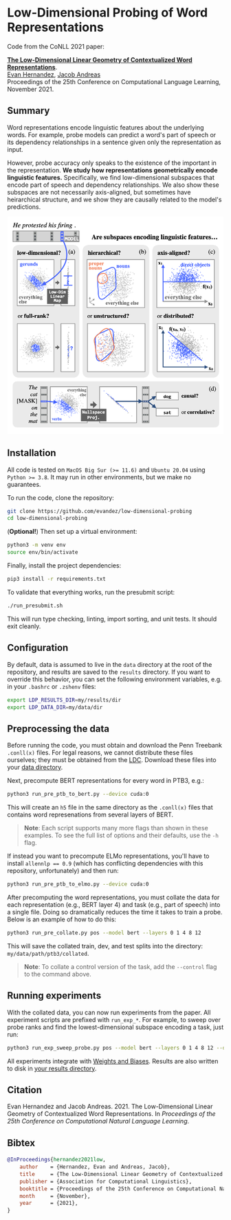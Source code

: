 
# Low-Dimensional Probing of Word Representations

Code from the CoNLL 2021 paper:

[**The Low-Dimensional Linear Geometry of Contextualized Word Representations**](https://arxiv.org/abs/2105.07109).
<br>[Evan Hernandez](https://evandez.com), [Jacob Andreas](https://www.mit.edu/~jda/)
<br>Proceedings of the 25th Conference on Computational Language Learning, November 2021.

## Summary

Word representations encode linguistic features about the underlying words. For example, probe models can predict a word's part of speech or its dependency relationships in a sentence given only the representation as input.

However, probe accuracy only speaks to the existence of the important in the representation. **We study how representations geometrically encode linguistic features.** Specifically, we find low-dimensional subspaces that encode part of speech and dependency relationships. We also show these subspaces are not necessarily axis-aligned, but sometimes have heirarchical structure, and we show they are causally related to the model's predictions.

<img src="www/main-figure.png" alt="main figure">

## Installation

All code is tested on `MacOS Big Sur (>= 11.6)` and `Ubuntu 20.04` using `Python >= 3.8`. It may run in other environments, but we make no guarantees.

To run the code, clone the repository:
```bash
git clone https://github.com/evandez/low-dimensional-probing
cd low-dimensional-probing
```
(**Optional!**) Then set up a virtual environment:
```bash
python3 -m venv env
source env/bin/activate
```
Finally, install the project dependencies:
```bash
pip3 install -r requirements.txt
```
To validate that everything works, run the presubmit script:
```bash
./run_presubmit.sh
```
This will run type checking, linting, import sorting, and unit tests. It should exit cleanly.

## Configuration

By default, data is assumed to live in the `data` directory at the root of the repository, and results are saved to the `results` directory. If you want to override this behavior, you can set the following environment variables, e.g. in your `.bashrc` or `.zshenv` files:
```bash
export LDP_RESULTS_DIR=my/results/dir
export LDP_DATA_DIR=my/data/dir
```


## Preprocessing the data

Before running the code, you must obtain and download the Penn Treebank `.conll(x)` files. For legal reasons, we cannot distribute these files ourselves; they must be obtained from the [LDC](https://www.ldc.upenn.edu/). Download these files into your [data directory](#configuration).

Next, precompute BERT representations for every word in PTB3, e.g.:
```bash
python3 run_pre_ptb_to_bert.py --device cuda:0
```
This will create an `h5` file in the same directory as the `.conll(x)` files that contains word represenations from several layers of BERT.

>**Note**: Each script supports many more flags than shown in these examples. To see the full list of options and their defaults, use the `-h` flag.

If instead you want to precompute ELMo representations, you'll have to install `allennlp == 0.9` (which has conflicting dependencies with this repository, unfortunately) and then run:
```bash
python3 run_pre_ptb_to_elmo.py --device cuda:0
```

After precomputing the word representations, you must collate the data for each representation (e.g., BERT layer 4) and task (e.g., part of speech) into a single file. Doing so dramatically reduces the time it takes to train a probe. Below is an example of how to do this:
```bash
python3 run_pre_collate.py pos --model bert --layers 0 1 4 8 12
```
This will save the collated train, dev, and test splits into the directory: `my/data/path/ptb3/collated`.

>**Note**: To collate a control version of the task, add the `--control` flag to the command above.

## Running experiments

With the collated data, you can now run experiments from the paper. All experiment scripts are prefixed with `run_exp_*`. For example, to sweep over probe ranks and find the lowest-dimensional subspace encoding a task, just run:
```bash
python3 run_exp_sweep_probe.py pos --model bert --layers 0 1 4 8 12 --device cuda:0
```
All experiments integrate with [Weights and Biases](https://wandb.com). Results are also written to disk in [your results directory](#configuration).


## Citation

Evan Hernandez and Jacob Andreas. 2021. The Low-Dimensional Linear Geometry of Contextualized Word Representations. In *Proceedings of the 25th Conference on Computational Natural Language Learning*.

## Bibtex

```bibtex
@InProceedings{hernandez2021low,
    author    = {Hernandez, Evan and Andreas, Jacob},
    title     = {The Low-Dimensional Linear Geometry of Contextualized Word Representations},
    publisher = {Association for Computational Linguistics},
    booktitle = {Proceedings of the 25th Conference on Computational Natural Language Learning},
    month     = {November},
    year      = {2021},
}
```
